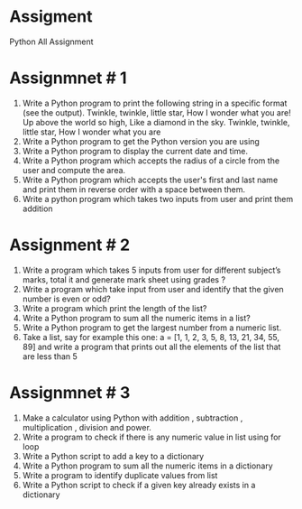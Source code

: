 # Assigment
Python All Assignment
# Assignmnet # 1
1. Write a Python program to print the following string in a specific format
(see the output).
    Twinkle, twinkle, little star,
        How I wonder what you are!
          Up above the world so high,
          Like a diamond in the sky.
      Twinkle, twinkle, little star,
        How I wonder what you are
2. Write a Python program to get the Python version you are using
3. Write a Python program to display the current date and time.
4. Write a Python program which accepts the radius of a circle from the user
and compute the area.
5. Write a Python program which accepts the user's first and last name and
print them in reverse order with a space between them.
6. Write a python program which takes two inputs from user and print them
addition

# Assignment # 2
1. Write a program which takes 5 inputs from user for different subject’s
marks, total it and generate mark sheet using grades ?
2. Write a program which take input from user and identify that the given
number is even or odd?
3. Write a program which print the length of the list?
4. Write a Python program to sum all the numeric items in a list?
5. Write a Python program to get the largest number from a numeric list.
6. Take a list, say for example this one:
 a = [1, 1, 2, 3, 5, 8, 13, 21, 34, 55, 89]
and write a program that prints out all the elements of the list that are
less than 5

#  Assignmnet # 3
1. Make a calculator using Python with addition , subtraction , multiplication ,
division and power.
2. Write a program to check if there is any numeric value in list using for loop
3. Write a Python script to add a key to a dictionary
4. Write a Python program to sum all the numeric items in a dictionary
5. Write a program to identify duplicate values from list
6. Write a Python script to check if a given key already exists in a dictionary 
